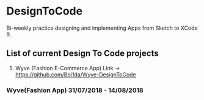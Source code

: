 # DesignToCode
Bi-weekly practice designing and implementing Apps from Sketch to XCode 9.

## List of current Design To Code projects 
1. Wyve (Fashion E-Commerce App) 
   Link -> https://github.com/Boi1da/Wyve-DesignToCode

### Wyve(Fashion App) 31/07/2018 - 14/08/2018


